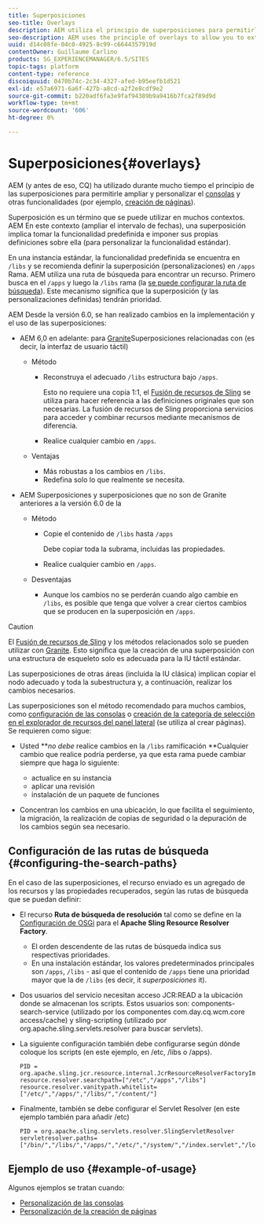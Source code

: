 ```yaml
---
title: Superposiciones
seo-title: Overlays
description: AEM utiliza el principio de superposiciones para permitirle ampliar y personalizar las consolas y otras funcionalidades
seo-description: AEM uses the principle of overlays to allow you to extend and customize the consoles and other functionality
uuid: d14c08fe-04c0-4925-8c99-c6644357919d
contentOwner: Guillaume Carlino
products: SG_EXPERIENCEMANAGER/6.5/SITES
topic-tags: platform
content-type: reference
discoiquuid: 0470b74c-2c34-4327-afed-b95eefb1d521
exl-id: e57a6971-6a6f-427b-a8cd-a2f2e8cdf9e2
source-git-commit: b220adf6fa3e9faf94389b9a9416b7fca2f89d9d
workflow-type: tm+mt
source-wordcount: '606'
ht-degree: 0%

---
```


# Superposiciones{#overlays}

AEM (y antes de eso, CQ) ha utilizado durante mucho tiempo el principio de las superposiciones para permitirle ampliar y personalizar el [consolas](/help/sites-developing/customizing-consoles-touch.md) y otras funcionalidades (por ejemplo, [creación de páginas](/help/sites-developing/customizing-page-authoring-touch.md)).

Superposición es un término que se puede utilizar en muchos contextos. AEM En este contexto (ampliar el intervalo de fechas), una superposición implica tomar la funcionalidad predefinida e imponer sus propias definiciones sobre ella (para personalizar la funcionalidad estándar).

En una instancia estándar, la funcionalidad predefinida se encuentra en `/libs` y se recomienda definir la superposición (personalizaciones) en `/apps` Rama. AEM utiliza una ruta de búsqueda para encontrar un recurso. Primero busca en el `/apps` y luego la `/libs` rama (la [se puede configurar la ruta de búsqueda](#configuring-the-search-paths)). Este mecanismo significa que la superposición (y las personalizaciones definidas) tendrán prioridad.

AEM Desde la versión 6.0, se han realizado cambios en la implementación y el uso de las superposiciones:

* AEM 6,0 en adelante: para [Granite](https://helpx.adobe.com/experience-manager/6-5/sites/developing/using/reference-materials/granite-ui/api/index.html)Superposiciones relacionadas con (es decir, la interfaz de usuario táctil)

   * Método

      * Reconstruya el adecuado `/libs` estructura bajo `/apps`.

         Esto no requiere una copia 1:1, el [Fusión de recursos de Sling](/help/sites-developing/sling-resource-merger.md) se utiliza para hacer referencia a las definiciones originales que son necesarias. La fusión de recursos de Sling proporciona servicios para acceder y combinar recursos mediante mecanismos de diferencia.

      * Realice cualquier cambio en `/apps`.
   * Ventajas

      * Más robustas a los cambios en `/libs`.
      * Redefina solo lo que realmente se necesita.


* AEM Superposiciones y superposiciones que no son de Granite anteriores a la versión 6.0 de la

   * Método

      * Copie el contenido de `/libs` hasta `/apps`

         Debe copiar toda la subrama, incluidas las propiedades.

      * Realice cualquier cambio en `/apps`.
   * Desventajas

      * Aunque los cambios no se perderán cuando algo cambie en `/libs`, es posible que tenga que volver a crear ciertos cambios que se producen en la superposición en `/apps`.


>[!CAUTION]
>
>El [Fusión de recursos de Sling](/help/sites-developing/sling-resource-merger.md) y los métodos relacionados solo se pueden utilizar con [Granite](https://helpx.adobe.com/experience-manager/6-5/sites/developing/using/reference-materials/granite-ui/api/index.html). Esto significa que la creación de una superposición con una estructura de esqueleto solo es adecuada para la IU táctil estándar.
>
>Las superposiciones de otras áreas (incluida la IU clásica) implican copiar el nodo adecuado y toda la subestructura y, a continuación, realizar los cambios necesarios.

Las superposiciones son el método recomendado para muchos cambios, como [configuración de las consolas](/help/sites-developing/customizing-consoles-touch.md#create-a-custom-console) o [creación de la categoría de selección en el explorador de recursos del panel lateral](/help/sites-developing/customizing-page-authoring-touch.md#add-new-selection-category-to-asset-browser) (se utiliza al crear páginas). Se requieren como sigue:

* Usted ***no debe* realice cambios en la `/libs` ramificación **Cualquier cambio que realice podría perderse, ya que esta rama puede cambiar siempre que haga lo siguiente:

   * actualice en su instancia
   * aplicar una revisión
   * instalación de un paquete de funciones

* Concentran los cambios en una ubicación, lo que facilita el seguimiento, la migración, la realización de copias de seguridad o la depuración de los cambios según sea necesario.

## Configuración de las rutas de búsqueda {#configuring-the-search-paths}

En el caso de las superposiciones, el recurso enviado es un agregado de los recursos y las propiedades recuperados, según las rutas de búsqueda que se puedan definir:

* El recurso **Ruta de búsqueda de resolución** tal como se define en la [Configuración de OSGi](/help/sites-deploying/configuring-osgi.md) para el **Apache Sling Resource Resolver Factory**.

   * El orden descendente de las rutas de búsqueda indica sus respectivas prioridades.
   * En una instalación estándar, los valores predeterminados principales son `/apps`, `/libs` - así que el contenido de `/apps` tiene una prioridad mayor que la de `/libs` (es decir, it *superposiciones* it).

* Dos usuarios del servicio necesitan acceso JCR:READ a la ubicación donde se almacenan los scripts. Estos usuarios son: components-search-service (utilizado por los componentes com.day.cq.wcm.core access/cache) y sling-scripting (utilizado por org.apache.sling.servlets.resolver para buscar servlets).
* La siguiente configuración también debe configurarse según dónde coloque los scripts (en este ejemplo, en /etc, /libs o /apps).

   ```
   PID = org.apache.sling.jcr.resource.internal.JcrResourceResolverFactoryImpl
   resource.resolver.searchpath=["/etc","/apps","/libs"]
   resource.resolver.vanitypath.whitelist=["/etc/","/apps/","/libs/","/content/"]
   ```

* Finalmente, también se debe configurar el Servlet Resolver (en este ejemplo también para añadir /etc)

   ```
   PID = org.apache.sling.servlets.resolver.SlingServletResolver
   servletresolver.paths=["/bin/","/libs/","/apps/","/etc/","/system/","/index.servlet","/login.servlet","/services/"]
   ```

## Ejemplo de uso {#example-of-usage}

Algunos ejemplos se tratan cuando:

* [Personalización de las consolas](/help/sites-developing/customizing-consoles-touch.md)
* [Personalización de la creación de páginas](/help/sites-developing/customizing-page-authoring-touch.md)
